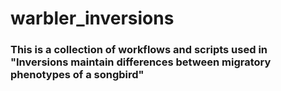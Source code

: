 # warbler_inversions


### This is a collection of workflows and scripts used in "Inversions maintain differences between migratory phenotypes of a songbird"
